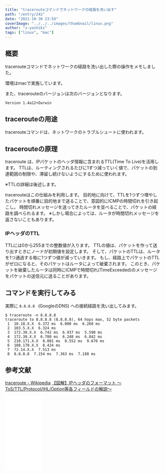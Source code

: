 ```yaml
---
title: "tracerouteコマンドでネットワークの経路を洗い出す"
path: "/entry/242"
date: "2021-10-30 23:59"
coverImage: "../../../images/thumbnail/linux.png"
author: "s-yoshiki"
tags: ["linux", "mac"]
---
```



## 概要

tracerouteコマンドでネットワークの経路を洗い出した際の操作をメモしました。

環境はmacで実施しています。

また、tracerouteのバージョンは次のバージョンとなります。

```
Version 1.4a12+Darwin
```

## tracerouteの用途

tracerouteコマンドは、ネットワークのトラブルシュートに使われます。

## tracerouteの原理

traceroute は、IPパケットのヘッダ情報に含まれるTTL(Time To Live)を活用します。
TTLは、ルーティングされるたびに1ずつ減っていく値で、パケットの到達範囲の制限や、滞留し続けないようにするために使われます。

※TTLの詳細は後述します。

tracerouteはこの仕組みを利用します。
目的地に向けて、TTLを1つずつ増やしたパケットを順番に目的地まで送ることで、意図的にICMPの時間切れを引き起こし。
時間切れメッセージを送ってきたルータを並べることで、パケットの経路を調べられるます。
※しかし場合によっては、ルータが時間切れメッセージを返さないこともあります。

### IPヘッダのTTL

TTLには0から255までの整数値が入ります。
TTLの値は、パケットを作って送り出すときにノードが初期値を設定します。
そして、パケットのTTLは、ルータを1つ通過する毎に1つずつ値が減っていきます。
もし、経路上でパケットのTTLがゼロになると、そのパケットはルータによって破棄されます。
このとき、パケットを破棄したルータは同時にICMPで時間切れ(TimeExceeded)のメッセージをパケットの送信元に送ることがあります。


## コマンドを実行してみる

実際に `8.8.8.8 ` (GoogleのDNS) への接続経路を洗い出してみます。

```
$ traceroute -n 8.8.8.8 
traceroute to 8.8.8.8 (8.8.8.8), 64 hops max, 52 byte packets
 1  10.18.X.X  6.372 ms  6.000 ms  6.260 ms
 2  103.5.X.X  6.324 ms
 3  172.30.X.X  6.742 ms  6.937 ms  5.590 ms
 4  172.30.X.X  6.780 ms  6.248 ms  6.842 ms
 5  210.171.X.X  8.001 ms  8.552 ms  9.676 ms
 6  108.170.X.X  8.424 ms
 7  72.14.X.X  7.513 ms
 8  8.8.8.8  7.154 ms  7.363 ms  7.188 ms
```


## 参考文献

[traceroute - Wikipedia](https://ja.wikipedia.org/wiki/Traceroute)
[【図解】IPヘッダのフォーマット ～ToS/TTL/Protocol/IHL/Option等各フィールドの解説～](https://milestone-of-se.nesuke.com/nw-basic/ip/ip-format/)


<iframe style="width:120px;height:240px;" marginwidth="0" marginheight="0" scrolling="no" frameborder="0" src="//rcm-fe.amazon-adsystem.com/e/cm?lt1=_blank&bc1=000000&IS2=1&bg1=FFFFFF&fc1=000000&lc1=0000FF&t=yoshiki037-22&language=ja_JP&o=9&p=8&l=as4&m=amazon&f=ifr&ref=as_ss_li_til&asins=B08SH41SL6&linkId=2e77953c36a5ca0b5607b3f917db8be3"></iframe>